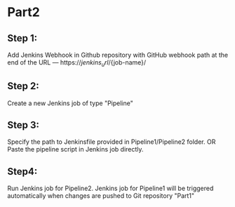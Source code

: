 # Part2

## Step 1: 
Add Jenkins Webhook in Github repository with GitHub webhook path at the end of the URL — https://${jenkins_url}/${job-name}/

## Step 2:
Create a new Jenkins job of type "Pipeline"

## Step 3:
Specify the path to Jenkinsfile provided in Pipeline1/Pipeline2 folder. OR Paste the pipeline script in Jenkins job directly.

## Step4:
Run Jenkins job for Pipeline2. Jenkins job for Pipeline1 will be triggered automatically when changes are pushed to Git repository "Part1"
